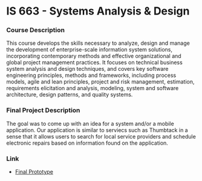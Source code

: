 # IS 663 - Systems Analysis & Design

### Course Description
<p>This course develops the skills necessary to analyze, design and manage the development of enterprise-scale information system solutions, incorporating contemporary methods and effective organizational and global project management practices. It focuses on technical business system analysis and design techniques, and covers key software engineering principles, methods and frameworks, including process models, agile and lean principles, project and risk management, estimation, requirements elicitation and analysis, modeling, system and software architecture, design patterns, and quality systems.</p>

### Final Project Description
<p>The goal was to come up with an idea for a system and/or a mobile application. Our application is similar to serviecs such as Thumbtack in a sense that it allows users to search for local service providers and schedule electronic repairs based on information found on the application.</p>

### Link
* [Final Prototype](https://goto1.github.io/is663/docs/)


